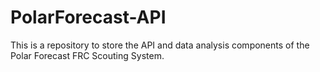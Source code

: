 # PolarForecast-API
This is a repository to store the API and data analysis components of the Polar Forecast FRC Scouting System.
